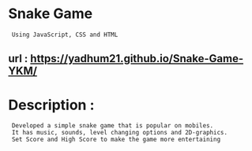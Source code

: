 # Snake Game
     Using JavaScript, CSS and HTML
     
## url : https://yadhum21.github.io/Snake-Game-YKM/

# Description : 
     Developed a simple snake game that is popular on mobiles. 
     It has music, sounds, level changing options and 2D-graphics. 
     Set Score and High Score to make the game more entertaining
